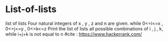 # List-of-lists
list of lists
Four natural integers of x , y , z and n are given. while 0<=i<=x , 0<=j<=y , 0<=k<=z
Print the list of lists all possible combinations of i , j , k, while i+j+k is not equal to n
#cite : https://www.hackerrank.com/
